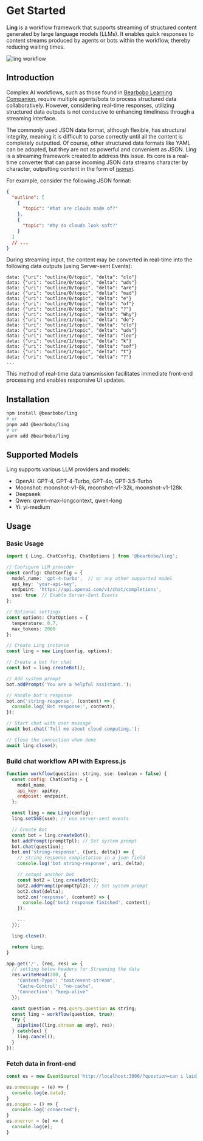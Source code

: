 # Get Started

**Ling** is a workflow framework that supports streaming of structured content generated by large language models (LLMs). It enables quick responses to content streams produced by agents or bots within the workflow, thereby reducing waiting times.

![ling workflow](https://github.com/user-attachments/assets/e105c4d5-8a8d-4049-bf2f-f3f30d6d5d5c)

## Introduction

Complex AI workflows, such as those found in [Bearbobo Learning Companion](https://bearbobo.com/), require multiple agents/bots to process structured data collaboratively. However, considering real-time responses, utilizing structured data outputs is not conducive to enhancing timeliness through a streaming interface.

The commonly used JSON data format, although flexible, has structural integrity, meaning it is difficult to parse correctly until all the content is completely outputted. Of course, other structured data formats like YAML can be adopted, but they are not as powerful and convenient as JSON.
Ling is a streaming framework created to address this issue. Its core is a real-time converter that can parse incoming JSON data streams character by character, outputting content in the form of [jsonuri](https://github.com/aligay/jsonuri).

For example, consider the following JSON format:

```json
{
  "outline": [
    {
      "topic": "What are clouds made of?"
    },
    {
      "topic": "Why do clouds look soft?"
    }
  ]
  // ...
}
```

During streaming input, the content may be converted in real-time into the following data outputs (using Server-sent Events):

```
data: {"uri": "outline/0/topic", "delta": "clo"}
data: {"uri": "outline/0/topic", "delta": "uds"}
data: {"uri": "outline/0/topic", "delta": "are"}
data: {"uri": "outline/0/topic", "delta": "mad"}
data: {"uri": "outline/0/topic", "delta": "e"}
data: {"uri": "outline/0/topic", "delta": "of"}
data: {"uri": "outline/0/topic", "delta": "?"}
data: {"uri": "outline/1/topic", "delta": "Why"}
data: {"uri": "outline/1/topic", "delta": "do"}
data: {"uri": "outline/1/topic", "delta": "clo"}
data: {"uri": "outline/1/topic", "delta": "uds"}
data: {"uri": "outline/1/topic", "delta": "loo"}
data: {"uri": "outline/1/topic", "delta": "k"}
data: {"uri": "outline/1/topic", "delta": "sof"}
data: {"uri": "outline/1/topic", "delta": "t"}
data: {"uri": "outline/1/topic", "delta": "?"}
...
```

This method of real-time data transmission facilitates immediate front-end processing and enables responsive UI updates.

## Installation

```bash
npm install @bearbobo/ling
# or
pnpm add @bearbobo/ling
# or
yarn add @bearbobo/ling
```

## Supported Models

Ling supports various LLM providers and models:

- OpenAI: GPT-4, GPT-4-Turbo, GPT-4o, GPT-3.5-Turbo
- Moonshot: moonshot-v1-8k, moonshot-v1-32k, moonshot-v1-128k
- Deepseek
- Qwen: qwen-max-longcontext, qwen-long
- Yi: yi-medium

## Usage

### Basic Usage

```typescript
import { Ling, ChatConfig, ChatOptions } from '@bearbobo/ling';

// Configure LLM provider
const config: ChatConfig = {
  model_name: 'gpt-4-turbo',  // or any other supported model
  api_key: 'your-api-key',
  endpoint: 'https://api.openai.com/v1/chat/completions',
  sse: true  // Enable Server-Sent Events
};

// Optional settings
const options: ChatOptions = {
  temperature: 0.7,
  max_tokens: 2000
};

// Create Ling instance
const ling = new Ling(config, options);

// Create a bot for chat
const bot = ling.createBot();

// Add system prompt
bot.addPrompt('You are a helpful assistant.');

// Handle bot's response
bot.on('string-response', (content) => {
  console.log('Bot response:', content);
});

// Start chat with user message
await bot.chat('Tell me about cloud computing.');

// Close the connection when done
await ling.close();
```

### Build chat workflow API with Express.js

```js
function workflow(question: string, sse: boolean = false) {
  const config: ChatConfig = {
    model_name,
    api_key: apiKey,
    endpoint: endpoint,
  };

  const ling = new Ling(config);
  ling.setSSE(sse); // use server-sent events

  // Create Bot
  const bot = ling.createBot();
  bot.addPrompt(promptTpl); // Set system prompt
  bot.chat(question);
  bot.on('string-response', ({uri, delta}) => {
    // string response completation in a json field
    console.log('bot string-response', uri, delta);

    // setupt anothor bot
    const bot2 = ling.createBot();
    bot2.addPrompt(promptTpl2); // Set system prompt
    bot2.chat(delta);
    bot2.on('response', (content) => {
      console.log('bot2 response finished', content);
    });

    ...
  });

  ling.close();

  return ling;
}

app.get('/', (req, res) => {
  // setting below headers for Streaming the data
  res.writeHead(200, {
    'Content-Type': "text/event-stream",
    'Cache-Control': "no-cache",
    'Connection': "keep-alive"
  });

  const question = req.query.question as string;
  const ling = workflow(question, true);
  try {
    pipeline((ling.stream as any), res);
  } catch(ex) {
    ling.cancel();
  }
});
```

### Fetch data in front-end

```js
const es = new EventSource('http://localhost:3000/?question=can i laid on the cloud?');

es.onmessage = (e) => {
  console.log(e.data);
}
es.onopen = () => {
  console.log('connected');
}
es.onerror = (e) => {
  console.log(e);
}
```
